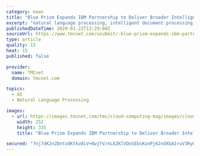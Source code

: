 ```yaml
---
category: news
title: "Blue Prism Expands IBM Partnership to Deliver Broader Intelligent Automation Capabilities"
excerpt: "natural language processing, intelligent document processing, and Workflow around current RPA initiatives,\" says Colin Redbond, SVP, Emerging Technologies at Blue Prism. \"This offering takes our existing integration with IBM Watson and expands on it with IBM Cloud Pak for Automation to give organizations all the tools they need to not only ..."
publishedDateTime: 2020-01-22T13:29:00Z
sourceUrl: https://www.tmcnet.com/usubmit/-blue-prism-expands-ibm-partnership-deliver-broader-intelligent-/2020/01/22/9085142.htm
type: article
quality: 15
heat: 15
published: false

provider:
  name: TMCnet
  domain: tmcnet.com

topics:
  - AI
  - Natural Language Processing

images:
  - url: https://images.tmcnet.com/tmc/cloud-computing-mag/images/cloud-computing-0515-cover.jpg
    width: 252
    height: 335
    title: "Blue Prism Expands IBM Partnership to Deliver Broader Intelligent Automation Capabilities"

secured: "7nj7dK2n2DntoXKtku8LV+8wjYV/nLEZKlVQnSEbsKunPj62ndXGA1ruV3RyOmQkGPO1CY7EmDBHPrEllLhR94XIU2fYfioBV0+ruDSscwvohOZoiaY06/IvjxzDcMisfg7wQWO8cNXpUuid0tIiuefSOiorFaTGvJMCG/VnUymi9snJ/sCJ99xyPztBP4/kpF1CGRqLfmfsv0HfSF7R8UoApkajPqWqamYQG2fYAoyeBVtThDGbfzI9TFssoNqLf4Eq/urPM/GPm7xYMC0YM/ZPGyZ+vCUqSwdF5CyKleI5jy/SQoPOoDm/hM3JINMN;3VYrrNy/7EWViRIC4sflng=="
---
```


